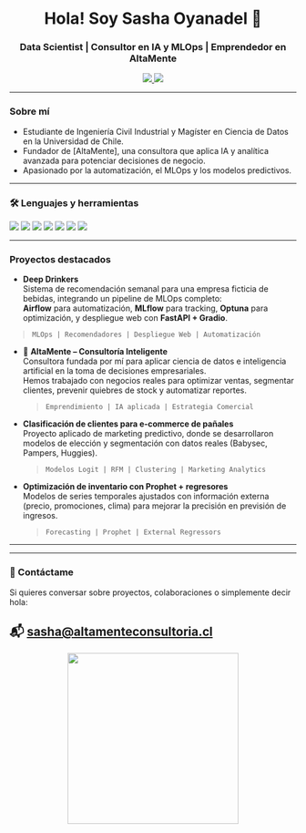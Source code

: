 <h1 align="center">Hola! Soy Sasha Oyanadel 👋</h1>
<h3 align="center"> Data Scientist | Consultor en IA y MLOps | Emprendedor en AltaMente</h3>

<p align="center">
  <a href="https://www.linkedin.com/in/sashaoyanadeldreckmann" target="_blank">
    <img src="https://img.shields.io/badge/LinkedIn-blue?style=flat&logo=linkedin&logoColor=white" />
  </a>
  <a href="mailto:sasha@altamenteconsultoria.cl">
    <img src="https://img.shields.io/badge/Email-D14836?style=flat&logo=gmail&logoColor=white" />
  </a>
</p>

---

### Sobre mí

- Estudiante de Ingeniería Civil Industrial y Magíster en Ciencia de Datos en la Universidad de Chile.
- Fundador de [AltaMente], una consultora que aplica IA y analítica avanzada para potenciar decisiones de negocio.
- Apasionado por la automatización, el MLOps y los modelos predictivos.

---

### 🛠️ Lenguajes y herramientas

<p>
  <img src="https://img.shields.io/badge/Python-3776AB?style=for-the-badge&logo=python&logoColor=white"/>
  <img src="https://img.shields.io/badge/SQL-336791?style=for-the-badge&logo=postgresql&logoColor=white"/>
  <img src="https://img.shields.io/badge/R-276DC3?style=for-the-badge&logo=r&logoColor=white"/>
  <img src="https://img.shields.io/badge/Sklearn-F7931E?style=for-the-badge&logo=scikit-learn&logoColor=white"/>
  <img src="https://img.shields.io/badge/Airflow-017CEE?style=for-the-badge&logo=apache-airflow&logoColor=white"/>
  <img src="https://img.shields.io/badge/Docker-2496ED?style=for-the-badge&logo=docker&logoColor=white"/>
  <img src="https://img.shields.io/badge/MLflow-1A1A1A?style=for-the-badge&logo=mlflow&logoColor=white"/>
</p>

---

### Proyectos destacados

-  **Deep Drinkers**  
  Sistema de recomendación semanal para una empresa ficticia de bebidas, integrando un pipeline de MLOps completo:  
  **Airflow** para automatización, **MLflow** para tracking, **Optuna** para optimización, y despliegue web con **FastAPI + Gradio**.  
  > `MLOps | Recomendadores | Despliegue Web | Automatización`

- 🧠 **AltaMente – Consultoría Inteligente**  
  Consultora fundada por mí para aplicar ciencia de datos e inteligencia artificial en la toma de decisiones empresariales.  
  Hemos trabajado con negocios reales para optimizar ventas, segmentar clientes, prevenir quiebres de stock y automatizar reportes.  
  > `Emprendimiento | IA aplicada | Estrategia Comercial`

- **Clasificación de clientes para e‑commerce de pañales**  
  Proyecto aplicado de marketing predictivo, donde se desarrollaron modelos de elección y segmentación con datos reales (Babysec, Pampers, Huggies).  
  > `Modelos Logit | RFM | Clustering | Marketing Analytics`

- **Optimización de inventario con Prophet + regresores**  
  Modelos de series temporales ajustados con información externa (precio, promociones, clima) para mejorar la precisión en previsión de ingresos.  
  > `Forecasting | Prophet | External Regressors`

---


---

### 💬 Contáctame

Si quieres conversar sobre proyectos, colaboraciones o simplemente decir hola:

📬 sasha@altamenteconsultoria.cl  
---

<p align="center">
  <img src="https://github.com/SebasUrbina/SebasUrbina/raw/main/code.gif" width="300"/>
</p>

